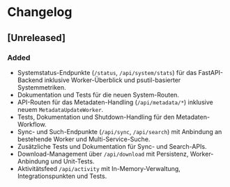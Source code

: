 # Changelog

## [Unreleased]

### Added
- Systemstatus-Endpunkte (`/status`, `/api/system/stats`) für das FastAPI-Backend inklusive Worker-Überblick und psutil-basierter Systemmetriken.
- Dokumentation und Tests für die neuen System-Routen.
- API-Routen für das Metadaten-Handling (`/api/metadata/*`) inklusive neuem `MetadataUpdateWorker`.
- Tests, Dokumentation und Shutdown-Handling für den Metadaten-Workflow.
- Sync- und Such-Endpunkte (`/api/sync`, `/api/search`) mit Anbindung an bestehende Worker und Multi-Service-Suche.
- Zusätzliche Tests und Dokumentation für Sync- und Search-APIs.
- Download-Management über `/api/download` mit Persistenz, Worker-Anbindung und Unit-Tests.
- Aktivitätsfeed `/api/activity` mit In-Memory-Verwaltung, Integrationspunkten und Tests.
